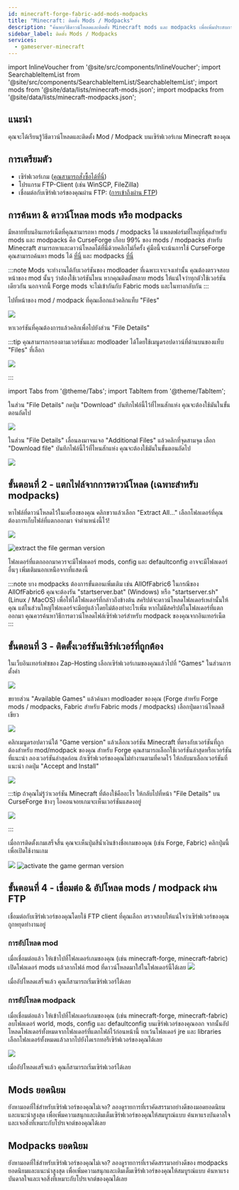 ```yaml
---
id: minecraft-forge-fabric-add-mods-modpacks
title: "Minecraft: ติดตั้ง Mods / Modpacks"
description: "ค้นพบวิธีดาวน์โหลดและติดตั้ง Minecraft mods และ modpacks เพื่อเพิ่มประสบการณ์การเล่นบนเซิร์ฟเวอร์ของคุณ → เรียนรู้เพิ่มเติมตอนนี้"
sidebar_label: ติดตั้ง Mods / Modpacks
services:
  - gameserver-minecraft
---
```


import InlineVoucher from '@site/src/components/InlineVoucher';
import SearchableItemList from '@site/src/components/SearchableItemList/SearchableItemList';
import mods from '@site/data/lists/minecraft-mods.json';
import modpacks from '@site/data/lists/minecraft-modpacks.json';


## แนะนำ

คุณจะได้เรียนรู้วิธีดาวน์โหลดและติดตั้ง Mod / Modpack บนเซิร์ฟเวอร์เกม Minecraft ของคุณ

<InlineVoucher />

## การเตรียมตัว

- เซิร์ฟเวอร์เกม ([คุณสามารถสั่งซื้อได้ที่นี่](https://zap-hosting.com/en/gameserver-hosting/))
- โปรแกรม FTP-Client (เช่น WinSCP, FileZilla)
- เชื่อมต่อกับเซิร์ฟเวอร์ของคุณผ่าน FTP: ([การเข้าถึงผ่าน FTP](gameserver-ftpaccess.md))



## การค้นหา & ดาวน์โหลด mods หรือ modpacks

มีหลายที่บนอินเทอร์เน็ตที่คุณสามารถหา mods / modpacks ได้ แพลตฟอร์มที่ใหญ่ที่สุดสำหรับ mods และ modpacks คือ CurseForge เกือบ 99% ของ mods / modpacks สำหรับ Minecraft สามารถหาและดาวน์โหลดได้ที่นี่ด้วยคลิกไม่กี่ครั้ง คู่มือนี้จะเน้นการใช้ CurseForge คุณสามารถค้นหา mods ได้ [ที่นี่](https://www.curseforge.com/minecraft/mc-mods) และ modpacks [ที่นี่](https://curseforge.com/minecraft/modpacks)

:::note
Mods จะทำงานได้กับเวอร์ชันของ modloader ที่เฉพาะเจาะจงเท่านั้น คุณต้องตรวจสอบหน้าของ mod นั้นๆ ว่าต้องใช้เวอร์ชันไหน หากคุณติดตั้งหลาย mods ให้แน่ใจว่าทุกตัวใช้เวอร์ชันเดียวกัน นอกจากนี้ Forge mods จะไม่เข้ากันกับ Fabric mods และในทางกลับกัน
:::

ไปที่หน้าของ mod / modpack ที่คุณเลือกแล้วคลิกแท็บ "Files"

![](https://github.com/Yoshlix/docs/assets/26007280/cc528cf6-9fc8-4524-aca0-b954e24716f8)


หาเวอร์ชันที่คุณต้องการแล้วคลิกเพื่อไปยังส่วน "File Details"

:::tip
คุณสามารถกรองตามเวอร์ชันและ modloader ได้โดยใช้เมนูดรอปดาวน์ที่ด้านบนของแท็บ "Files" ที่เลือก

![](https://github.com/Yoshlix/docs/assets/26007280/6867b2f2-e9db-4a4c-be88-b9b22b800e72)

:::

import Tabs from '@theme/Tabs';
import TabItem from '@theme/TabItem';

<Tabs>
<TabItem value="Mods" label="สำหรับ Mods" default>
ในส่วน "File Details" กดปุ่ม "Download" บันทึกไฟล์นี้ไว้ที่ไหนสักแห่ง คุณจะต้องใช้มันในขั้นตอนถัดไป

![](https://github.com/Yoshlix/docs/assets/26007280/7b84ae33-1bef-4568-80d7-ef651a654b08)

</TabItem>

<TabItem value="Modpacks" label="สำหรับ Modpacks">
ในส่วน "File Details" เลื่อนลงมาจนเจอ "Additional Files" แล้วคลิกที่จุดสามจุด เลือก "Download file" บันทึกไฟล์นี้ไว้ที่ไหนสักแห่ง คุณจะต้องใช้มันในขั้นตอนถัดไป

![](https://github.com/Yoshlix/docs/assets/26007280/49fb9317-fdd3-474e-8140-b78b102c5f3d)

</TabItem>
</Tabs>

## ขั้นตอนที่ 2 - แตกไฟล์จากการดาวน์โหลด (เฉพาะสำหรับ modpacks)

หาไฟล์ที่ดาวน์โหลดไว้ในเครื่องของคุณ คลิกขวาแล้วเลือก "Extract All..." เลือกโฟลเดอร์ที่คุณต้องการเก็บไฟล์ที่แตกออกมา จำตำแหน่งนี้ไว้!

![](https://github.com/Yoshlix/docs/assets/26007280/edbc753d-1906-4d81-9f05-354ff48ceebb)

![extract the file german version](https://screensaver01.zap-hosting.com/index.php/s/iE9XFMmrjj7b7ST/preview)

โฟลเดอร์ที่แตกออกมาควรจะมีโฟลเดอร์ mods, config และ defaultconfig อาจจะมีโฟลเดอร์อื่นๆ เพิ่มเติมนอกเหนือจากที่แสดงนี้

:::note
บาง modpacks ต้องการขั้นตอนเพิ่มเติม เช่น AllOfFabric6 ในกรณีของ AllOfFabric6 คุณจะต้องรัน "startserver.bat" (Windows) หรือ "startserver.sh" (Linux / MacOS) เพื่อให้ได้โฟลเดอร์ที่กล่าวถึงข้างต้น สคริปต์จะดาวน์โหลดโฟลเดอร์เหล่านั้นให้คุณ แต่ในส่วนใหญ่โฟลเดอร์จะมีอยู่แล้วโดยไม่ต้องทำอะไรเพิ่ม หากไม่มีสคริปต์ในโฟลเดอร์ที่แตกออกมา คุณควรค้นหาวิธีการดาวน์โหลดไฟล์เซิร์ฟเวอร์สำหรับ modpack ของคุณจากอินเทอร์เน็ต
:::


## ขั้นตอนที่ 3 - ติดตั้งเวอร์ชันเซิร์ฟเวอร์ที่ถูกต้อง

ในเว็บอินเทอร์เฟซของ Zap-Hosting เลือกเซิร์ฟเวอร์เกมของคุณแล้วไปที่ "Games" ในส่วนการตั้งค่า

![](https://github.com/Yoshlix/docs/assets/26007280/47e88856-0120-408a-8bec-41e54e3b0738)

ขยายส่วน "Available Games" แล้วค้นหา modloader ของคุณ (Forge สำหรับ Forge mods / modpacks, Fabric สำหรับ Fabric mods / modpacks) เลือกปุ่มดาวน์โหลดสีเขียว

![](https://github.com/Yoshlix/docs/assets/26007280/e3b4e5d3-11c9-4f09-ae46-27cea93a58a3)


คลิกเมนูดรอปดาวน์ใต้ "Game version" แล้วเลือกเวอร์ชัน Minecraft ที่ตรงกับเวอร์ชันที่ถูกต้องสำหรับ mod/modpack ของคุณ สำหรับ Forge คุณสามารถเลือกใช้เวอร์ชันล่าสุดหรือเวอร์ชันที่แนะนำ ลองเวอร์ชันล่าสุดก่อน ถ้าเซิร์ฟเวอร์ของคุณไม่ทำงานตามที่คาดไว้ ให้กลับมาเลือกเวอร์ชันที่แนะนำ กดปุ่ม "Accept and Install"

![](https://github.com/Yoshlix/docs/assets/26007280/3530466f-bd58-4d0e-9ca3-8d964ac76d80)


:::tip
ถ้าคุณไม่รู้ว่าเวอร์ชัน Minecraft ที่ต้องใช้คืออะไร ให้กลับไปที่หน้า "File Details" บน CurseForge ข้างๆ ไอคอนจอยเกมจะเห็นเวอร์ชันแสดงอยู่

![](https://github.com/Yoshlix/docs/assets/26007280/89f751c1-7179-4107-b8bc-7c4381a7d94c)

:::

เมื่อการติดตั้งเกมเสร็จสิ้น คุณจะเห็นปุ่มสีน้ำเงินข้างชื่อเกมของคุณ (เช่น Forge, Fabric) คลิกปุ่มนี้เพื่อเปิดใช้งานเกม

![](https://github.com/Yoshlix/docs/assets/26007280/53cf9569-3529-42fb-9a7d-6ae636ca4f9c)
![activate the game german version](https://screensaver01.zap-hosting.com/index.php/s/GiFsA7JmGPd4LCB/preview)


## ขั้นตอนที่ 4 - เชื่อมต่อ & อัปโหลด mods / modpack ผ่าน FTP

เชื่อมต่อกับเซิร์ฟเวอร์ของคุณโดยใช้ FTP client ที่คุณเลือก ตรวจสอบให้แน่ใจว่าเซิร์ฟเวอร์ของคุณถูกหยุดทำงานอยู่

### การอัปโหลด mod

เมื่อเชื่อมต่อแล้ว ให้เข้าไปที่โฟลเดอร์เกมของคุณ (เช่น minecraft-forge, minecraft-fabric) เปิดโฟลเดอร์ mods แล้วลากไฟล์ mod ที่ดาวน์โหลดมาใส่ในโฟลเดอร์นี้ได้เลย
![](https://github.com/Yoshlix/docs/assets/26007280/8619fc4f-4fab-415a-9692-f74f8930da3f)

เมื่ออัปโหลดเสร็จแล้ว คุณก็สามารถเริ่มเซิร์ฟเวอร์ได้เลย

### การอัปโหลด modpack

เมื่อเชื่อมต่อแล้ว ให้เข้าไปที่โฟลเดอร์เกมของคุณ (เช่น minecraft-forge, minecraft-fabric) ลบโฟลเดอร์ world, mods, config และ defaultconfig บนเซิร์ฟเวอร์ของคุณออก จากนั้นอัปโหลดโฟลเดอร์ทั้งหมดจากโฟลเดอร์ที่แตกไฟล์ไว้ก่อนหน้านี้ ยกเว้นโฟลเดอร์ jre และ libraries เลือกโฟลเดอร์ทั้งหมดแล้วลากไปยังไดเรกทอรีเซิร์ฟเวอร์ของคุณได้เลย

![](https://github.com/Yoshlix/docs/assets/26007280/1424a94d-aa96-40ca-8b30-7c1905e67c21)

เมื่ออัปโหลดเสร็จแล้ว คุณก็สามารถเริ่มเซิร์ฟเวอร์ได้เลย



## Mods ยอดนิยม

ยังหามอดที่ใช่สำหรับเซิร์ฟเวอร์ของคุณไม่เจอ? ลองดูรายการที่เราคัดสรรมาอย่างดีของมอดยอดนิยมและแนะนำสูงสุด เพื่อเพิ่มความสนุกและเติมเต็มเซิร์ฟเวอร์ของคุณให้สมบูรณ์แบบ ค้นหาแรงบันดาลใจและเจอสิ่งที่เหมาะกับโปรเจกต์ของคุณได้เลย

<SearchableItemList items={mods} />

## Modpacks ยอดนิยม

ยังหามอดที่ใช่สำหรับเซิร์ฟเวอร์ของคุณไม่เจอ? ลองดูรายการที่เราคัดสรรมาอย่างดีของ modpacks ยอดนิยมและแนะนำสูงสุด เพื่อเพิ่มความสนุกและเติมเต็มเซิร์ฟเวอร์ของคุณให้สมบูรณ์แบบ ค้นหาแรงบันดาลใจและเจอสิ่งที่เหมาะกับโปรเจกต์ของคุณได้เลย

<SearchableItemList items={modpacks} />

<InlineVoucher />